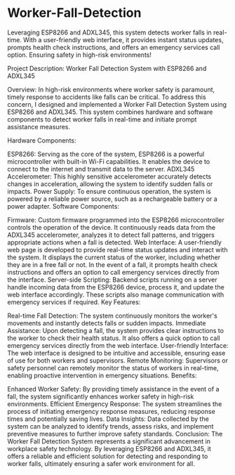 # Worker-Fall-Detection
Leveraging ESP8266 and ADXL345, this system detects worker falls in real-time. With a user-friendly web interface, it provides instant status updates, prompts health check instructions, and offers an emergency services call option. Ensuring safety in high-risk environments!

Project Description: Worker Fall Detection System with ESP8266 and ADXL345

Overview:
In high-risk environments where worker safety is paramount, timely response to accidents like falls can be critical. To address this concern, I designed and implemented a Worker Fall Detection System using ESP8266 and ADXL345. This system combines hardware and software components to detect worker falls in real-time and initiate prompt assistance measures.

Hardware Components:

ESP8266: Serving as the core of the system, ESP8266 is a powerful microcontroller with built-in Wi-Fi capabilities. It enables the device to connect to the internet and transmit data to the server.
ADXL345 Accelerometer: This highly sensitive accelerometer accurately detects changes in acceleration, allowing the system to identify sudden falls or impacts.
Power Supply: To ensure continuous operation, the system is powered by a reliable power source, such as a rechargeable battery or a power adapter.
Software Components:

Firmware: Custom firmware programmed into the ESP8266 microcontroller controls the operation of the device. It continuously reads data from the ADXL345 accelerometer, analyzes it to detect fall patterns, and triggers appropriate actions when a fall is detected.
Web Interface: A user-friendly web page is developed to provide real-time status updates and interact with the system. It displays the current status of the worker, including whether they are in a free fall or not. In the event of a fall, it prompts health check instructions and offers an option to call emergency services directly from the interface.
Server-side Scripting: Backend scripts running on a server handle incoming data from the ESP8266 device, process it, and update the web interface accordingly. These scripts also manage communication with emergency services if required.
Key Features:

Real-time Fall Detection: The system continuously monitors the worker's movements and instantly detects falls or sudden impacts.
Immediate Assistance: Upon detecting a fall, the system provides clear instructions to the worker to check their health status. It also offers a quick option to call emergency services directly from the web interface.
User-friendly Interface: The web interface is designed to be intuitive and accessible, ensuring ease of use for both workers and supervisors.
Remote Monitoring: Supervisors or safety personnel can remotely monitor the status of workers in real-time, enabling proactive intervention in emergency situations.
Benefits:

Enhanced Worker Safety: By providing timely assistance in the event of a fall, the system significantly enhances worker safety in high-risk environments.
Efficient Emergency Response: The system streamlines the process of initiating emergency response measures, reducing response times and potentially saving lives.
Data Insights: Data collected by the system can be analyzed to identify trends, assess risks, and implement preventive measures to further improve safety standards.
Conclusion:
The Worker Fall Detection System represents a significant advancement in workplace safety technology. By leveraging ESP8266 and ADXL345, it offers a reliable and efficient solution for detecting and responding to worker falls, ultimately ensuring a safer work environment for all.
